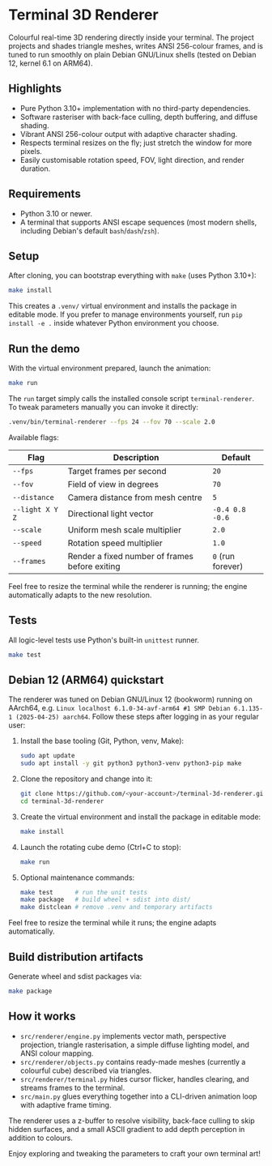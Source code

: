 # Terminal 3D Renderer

Colourful real-time 3D rendering directly inside your terminal. The project projects and shades triangle meshes, writes ANSI 256-colour frames, and is tuned to run smoothly on plain Debian GNU/Linux shells (tested on Debian 12, kernel 6.1 on ARM64).

## Highlights

- Pure Python 3.10+ implementation with no third-party dependencies.
- Software rasteriser with back-face culling, depth buffering, and diffuse shading.
- Vibrant ANSI 256-colour output with adaptive character shading.
- Respects terminal resizes on the fly; just stretch the window for more pixels.
- Easily customisable rotation speed, FOV, light direction, and render duration.

## Requirements

- Python 3.10 or newer.
- A terminal that supports ANSI escape sequences (most modern shells, including Debian's default `bash`/`dash`/`zsh`).

## Setup

After cloning, you can bootstrap everything with `make` (uses Python 3.10+):

```bash
make install
```

This creates a `.venv/` virtual environment and installs the package in editable mode. If you prefer to manage environments yourself, run `pip install -e .` inside whatever Python environment you choose.

## Run the demo

With the virtual environment prepared, launch the animation:

```bash
make run
```

The `run` target simply calls the installed console script `terminal-renderer`. To tweak parameters manually you can invoke it directly:

```bash
.venv/bin/terminal-renderer --fps 24 --fov 70 --scale 2.0
```

Available flags:

| Flag | Description | Default |
| --- | --- | --- |
| `--fps` | Target frames per second | `20` |
| `--fov` | Field of view in degrees | `70` |
| `--distance` | Camera distance from mesh centre | `5` |
| `--light X Y Z` | Directional light vector | `-0.4 0.8 -0.6` |
| `--scale` | Uniform mesh scale multiplier | `2.0` |
| `--speed` | Rotation speed multiplier | `1.0` |
| `--frames` | Render a fixed number of frames before exiting | `0` (run forever) |

Feel free to resize the terminal while the renderer is running; the engine automatically adapts to the new resolution.

## Tests

All logic-level tests use Python's built-in `unittest` runner.

```bash
make test
```

## Debian 12 (ARM64) quickstart

The renderer was tuned on Debian GNU/Linux 12 (bookworm) running on AArch64, e.g. `Linux localhost 6.1.0-34-avf-arm64 #1 SMP Debian 6.1.135-1 (2025-04-25) aarch64`. Follow these steps after logging in as your regular user:

1. Install the base tooling (Git, Python, venv, Make):

	```bash
	sudo apt update
	sudo apt install -y git python3 python3-venv python3-pip make
	```

2. Clone the repository and change into it:

	```bash
	git clone https://github.com/<your-account>/terminal-3d-renderer.git
	cd terminal-3d-renderer
	```

3. Create the virtual environment and install the package in editable mode:

	```bash
	make install
	```

4. Launch the rotating cube demo (Ctrl+C to stop):

	```bash
	make run
	```

5. Optional maintenance commands:

	```bash
	make test      # run the unit tests
	make package   # build wheel + sdist into dist/
	make distclean # remove .venv and temporary artifacts
	```

Feel free to resize the terminal while it runs; the engine adapts automatically.

## Build distribution artifacts

Generate wheel and sdist packages via:

```bash
make package
```

## How it works

- `src/renderer/engine.py` implements vector math, perspective projection, triangle rasterisation, a simple diffuse lighting model, and ANSI colour mapping.
- `src/renderer/objects.py` contains ready-made meshes (currently a colourful cube) described via triangles.
- `src/renderer/terminal.py` hides cursor flicker, handles clearing, and streams frames to the terminal.
- `src/main.py` glues everything together into a CLI-driven animation loop with adaptive frame timing.

The renderer uses a z-buffer to resolve visibility, back-face culling to skip hidden surfaces, and a small ASCII gradient to add depth perception in addition to colours.

Enjoy exploring and tweaking the parameters to craft your own terminal art!
